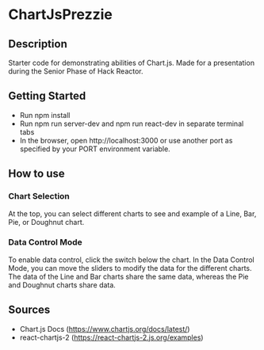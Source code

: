# ChartJsPrezzie
## Description
Starter code for demonstrating abilities of Chart.js. Made for a presentation during the Senior Phase of Hack Reactor.

## Getting Started
- Run npm install
- Run npm run server-dev and npm run react-dev in separate terminal tabs
- In the browser, open http://localhost:3000 or use another port as specified by your PORT environment variable.

## How to use
### Chart Selection
At the top, you can select different charts to see and example of a Line, Bar, Pie, or Doughnut chart.

### Data Control Mode
To enable data control, click the switch below the chart. In the Data Control Mode, you can move the sliders to modify the data for the different charts. The data of the Line and Bar charts share the same data, whereas the Pie and Doughnut charts share data.

## Sources
- Chart.js Docs (https://www.chartjs.org/docs/latest/)
- react-chartjs-2 (https://react-chartjs-2.js.org/examples)
